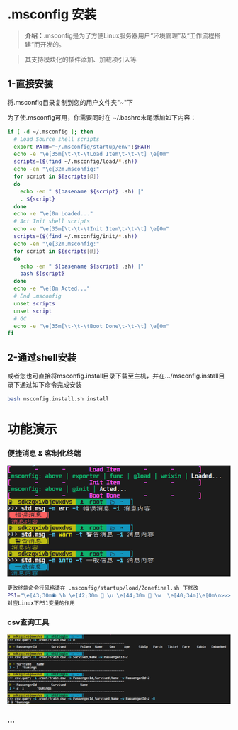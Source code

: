 # .msconfig 安装

> **介绍：**.msconfig是为了方便Linux服务器用户“环境管理”及“工作流程搭建”而开发的。

> 其支持模块化的插件添加、加载项引入等

## 1-直接安装

将.msconfig目录复制到您的用户文件夹"~"下

为了使.msconfig可用，你需要同时在 ~/.bashrc末尾添加如下内容：

```bash
if [ -d ~/.msconfig ]; then
  # Load Source shell scripts
  export PATH="~/.msconfig/startup/env":$PATH
  echo -e "\e[35m[\t-\t-\tLoad Item\t-\t-\t] \e[0m"
  scripts=($(find ~/.msconfig/load/*.sh))
  echo -en "\e[32m.msconfig:"
  for script in ${scripts[@]}
  do
    echo -en " $(basename ${script} .sh) |"
    . ${script}
  done
  echo -e "\e[0m Loaded..."
  # Act Init shell scripts
  echo -e "\e[35m[\t-\t-\tInit Item\t-\t-\t] \e[0m"
  scripts=($(find ~/.msconfig/init/*.sh))
  echo -en "\e[32m.msconfig:"
  for script in ${scripts[@]}
  do
    echo -en " $(basename ${script} .sh) |"
    bash ${script}
  done
  echo -e "\e[0m Acted..."
  # End .msconfig
  unset scripts
  unset script
  # GC
  echo -e "\e[35m[\t-\t-\tBoot Done\t-\t-\t] \e[0m"
fi
```

## 2-通过shell安装

或者您也可直接将msconfig.install目录下载至主机，并在.../msconfig.install目录下通过如下命令完成安装

```bash
bash msconfig.install.sh install
```



# 功能演示

### 便捷消息 & 客制化终端

![std-msg](https://github.com/WhatMelonGua/.msconfig/blob/main/readme_img/std_msg.png)

```bash
更改终端命令行风格请在 .msconfig/startup/load/Zonefinal.sh 下修改
PS1="\e[43;30m⛽ \h \e[42;30m 👤 \u \e[44;30m 📂 \w  \e[40;34m]\e[0m\n>>> "
对应Linux下PS1变量的作用
```

### csv查询工具

![csv-tool](https://github.com/WhatMelonGua/.msconfig/blob/main/readme_img/csv_tool.png)

### ...
